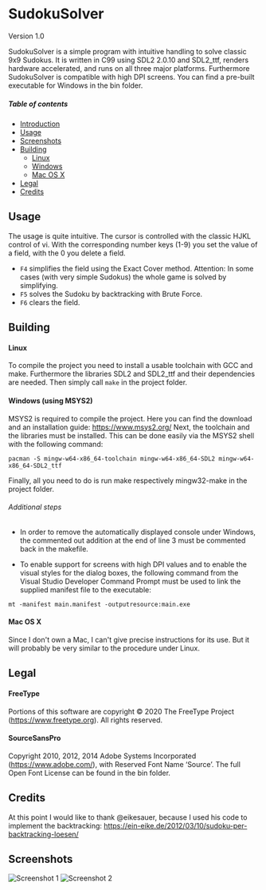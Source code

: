 # SudokuSolver

Version 1.0

SudokuSolver is a simple program with intuitive handling to solve classic 9x9 Sudokus. It is written in C99 using SDL2 2.0.10 and SDL2_ttf, renders hardware
accelerated, and runs on all three major platforms. Furthermore SudokuSolver is compatible with high DPI screens.
You can find a pre-built executable for Windows in the bin folder.

##### Table of contents
* [Introduction](#sudokusolver)
* [Usage](#usage)
* [Screenshots](#screenshots)
* [Building](#building)
  * [Linux](#linux)
  * [Windows](#windows-using-msys2)
  * [Mac OS X](#mac-os-x)
* [Legal](#legal)
* [Credits](#credits)

## Usage

The usage is quite intuitive. The cursor is controlled with the classic HJKL control of vi. With the corresponding number keys (1-9) you set the value of a field, with the 0 you delete a field.

* `F4` simplifies the field using the Exact Cover method. Attention: In some cases (with very simple Sudokus) the whole game is solved by simplifying.
* `F5` solves the Sudoku by backtracking with Brute Force.
* `F6` clears the field.

## Building

#### Linux

To compile the project you need to install a usable toolchain with GCC and make. Furthermore the libraries SDL2 and SDL2_ttf and their dependencies are needed. Then simply call ```make``` in the project folder.

#### Windows (using MSYS2)

MSYS2 is required to compile the project. Here you can find the download and an installation guide: https://www.msys2.org/
Next, the toolchain and the libraries must be installed. This can be done easily via the MSYS2 shell with the following command:

```pacman -S mingw-w64-x86_64-toolchain mingw-w64-x86_64-SDL2 mingw-w64-x86_64-SDL2_ttf```

Finally, all you need to do is run make respectively mingw32-make in the project folder.

###### Additional steps

* In order to remove the automatically displayed console under Windows, the commented out addition at the end of line 3 must be commented back in the makefile.

* To enable support for screens with high DPI values and to enable the visual styles for the dialog boxes, the following command from the Visual Studio Developer Command Prompt must be used to link the supplied manifest file to the executable:

```mt -manifest main.manifest -outputresource:main.exe```

#### Mac OS X

Since I don't own a Mac, I can't give precise instructions for its use. But it will probably be very similar to the procedure under Linux.

## Legal

#### FreeType

Portions of this software are copyright © 2020 The FreeType Project (https://www.freetype.org). All rights reserved.

#### SourceSansPro

Copyright 2010, 2012, 2014 Adobe Systems Incorporated (https://www.adobe.com/), with Reserved Font Name ‘Source’. The full Open Font License can be found in the bin folder.

## Credits

At this point I would like to thank @eikesauer, because I used his code to implement the backtracking:
https://ein-eike.de/2012/03/10/sudoku-per-backtracking-loesen/

## Screenshots

![Screenshot 1](https://github.com/bennibacktbackwaren/SudokuSolver/blob/master/doc/scr1.PNG)
![Screenshot 2](https://github.com/bennibacktbackwaren/SudokuSolver/blob/master/doc/scr2.PNG)
